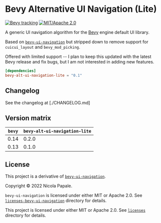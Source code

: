 # Bevy Alternative UI Navigation (Lite)

[![Bevy tracking](https://img.shields.io/badge/Bevy%20tracking-released%20version-lightblue)](https://github.com/bevyengine/bevy/blob/main/docs/plugins_guidelines.md#main-branch-tracking)
[![MIT/Apache 2.0](https://img.shields.io/badge/license-MIT%2FApache-blue.svg)](./LICENSE)

A generic UI navigation algorithm for the
[Bevy](https://github.com/bevyengine/bevy) engine default UI library.

Based on [`bevy-ui-navigation`](https://github.com/nicopap) but stripped down to remove support for `cuicui_layout` and `bevy_mod_picking`.

Offered with limited support -- I plan to keep this updated with the latest Bevy release and fix bugs, but I am not interested in adding new features.

```toml
[dependencies]
bevy-alt-ui-navigation-lite = "0.1"
```

## Changelog

See the changelog at [./CHANGELOG.md]

## Version matrix

| `bevy` | `bevy-alt-ui-navigation-lite` |
|------|--------|
| 0.14 | 0.2.0  |
| 0.13 | 0.1.0  |

## License

This project is a derivative of [`bevy-ui-navigation`](https://github.com/nicopap/ui-navigation).

Copyright © 2022 Nicola Papale.

`bevy-ui-navigation` is licensed under either MIT or Apache 2.0. See
[`licenses-bevy-ui-navigation`](licenses-bevy-ui-navigation) directory for details.

This project is licensed under either MIT or Apache 2.0. See
[`licenses`](licenses) directory for details.
